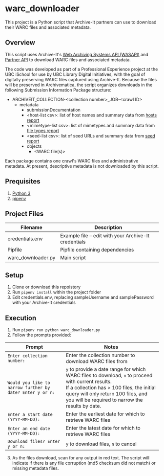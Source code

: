 # warc_downloader
This project is a Python script that Archive-It partners can use to download their WARC files and associated metadata. 

## Overview
This script uses Archive-It's [Web Archiving Systems API (WASAPI)](https://warcs.archive-it.org/wasapi/v1/webdata) and [Partner API](https://partner.archive-it.org/api/) to download WARC files and associated metadata.

The code was developed as part of a Professional Experience project at the UBC iSchool for use by UBC Library Digital Initiatives, with the goal of digitally preserving WARC files captured using Archive-It. Because the files will be preserved in Archivematica, the script organizes downloads in the following Submission Information Package structure:

* ARCHIVEIT_COLLECTION-\<collection number\>_JOB-\<crawl ID\>
  * metadata
    * submissionDocumentation
    * \<host-list csv\>: list of host names and summary data from [hosts report](https://support.archive-it.org/hc/en-us/articles/208333883-Read-your-crawl-s-hosts-report)
    * \<mimetype-list csv\>: list of mimetypes and summary data from [file types report](https://support.archive-it.org/hc/en-us/articles/208333873-Read-your-crawl-s-file-types-report-)
    * \<seed-list csv\>: list of seed URLs and summary data from [seed report](https://support.archive-it.org/hc/en-us/articles/208333893-Read-your-crawl-s-seeds-report)
    * objects
      * \<WARC file(s)\>
      
Each package contains one crawl's WARC files and administrative metadata. At present, descriptive metadata is not downloaded by this script.

## Prequisites
1. [Python 3](https://www.python.org/downloads/)
2. [pipenv](https://docs.pipenv.org/en/latest/)

## Project Files
| Filename          | Description |
|--------------------|-------------|
| credentials.env    | Example file – edit with your Archive-It credentials |
| Pipfile            | Pipfile containing dependencies |
| warc_downloader.py | Main script |

## Setup
1. Clone or download this repoistory
2. Run `pipenv install` within the project folder
3. Edit credentials.env, replacing sampleUsername and samplePassword with your Archive-It credentials

## Execution
1. Run `pipenv run python warc_downloader.py`
2. Follow the prompts provided:


| Prompt | Notes |
| --- | --- |
|  `Enter collection number:` | Enter the collection number to download WARC files from | 
|  `Would you like to narrow further by date? Enter y or n:` |  `y` to provide a date range for which WARC files to download, `n` to proceed with current results. <br>If a collection has > 100 files, the initial query will only return 100 files, and you will be required to narrow the results by date. | 
|  `Enter a start date (YYYY-MM-DD):`  | Enter the earliest date for which to retrieve WARC files | 
|  `Enter an end date (YYYY-MM-DD):` | Enter the latest date for which to retrieve WARC files | 
|  `Download files? Enter y or n:` | `y` to download files, `n` to cancel | 

3. As the files download, scan for any output in red text. The script will indicate if there is any file corruption (md5 checksum did not match) or missing metadata files.
